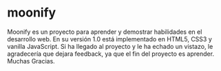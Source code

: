 # moonify
Moonify es un proyecto para aprender y demostrar habilidades en el desarrollo web.
En su versión 1.0 está implementado en HTML5, CSS3 y vanilla JavaScript.
Si ha llegado al proyecto y le ha echado un vistazo, le agradecería que dejara feedback, ya que el fin del proyecto es aprender.
Muchas Gracias.
